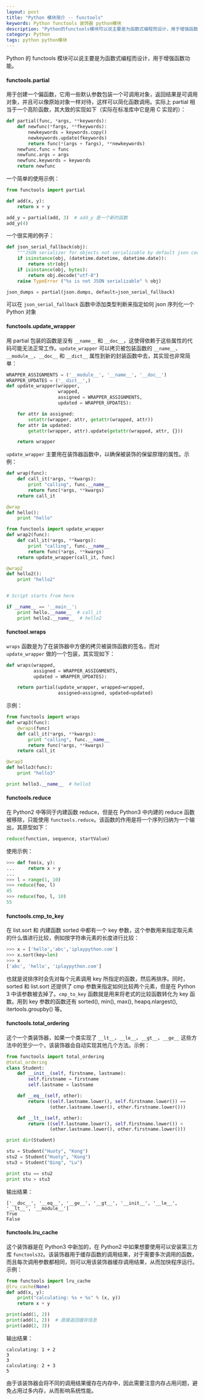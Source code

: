 ```yaml
---
layout: post
title: "Python 模块简介 -- functools"
keywords: Python functools 装饰器 python模块
description: "Python的functools模块可以说主要是为函数式编程而设计，用于增强函数功能"
category: Python
tags: python python模块
---
```


Python 的 functools 模块可以说主要是为函数式编程而设计，用于增强函数功能。

#### functools.partial

用于创建一个偏函数，它用一些默认参数包装一个可调用对象，返回结果是可调用对象，并且可以像原始对象一样对待，这样可以简化函数调用。实际上 partial 相当于一个高阶函数，其大致的实现如下（实际在标准库中它是用 C 实现的）：

```python
def partial(func, *args, **keywords):
    def newfunc(*fargs, **fkeywords):
        newkeywords = keywords.copy()
        newkeywords.update(fkeywords)
        return func(*(args + fargs), **newkeywords)
    newfunc.func = func
    newfunc.args = args
    newfunc.keywords = keywords
    return newfunc
```

一个简单的使用示例：

```python
from functools import partial

def add(x, y):
    return x + y

add_y = partial(add, 3)  # add_y 是一个新的函数
add_y(4)
```

一个很实用的例子：

```python
def json_serial_fallback(obj):
    """JSON serializer for objects not serializable by default json code"""
    if isinstance(obj, (datetime.datetime, datetime.date)):
        return str(obj)
    if isinstance(obj, bytes):
        return obj.decode("utf-8")
    raise TypeError ("%s is not JSON serializable" % obj)

json_dumps = partial(json.dumps, default=json_serial_fallback)
```

可以在 `json_serial_fallback` 函数中添加类型判断来指定如何 json 序列化一个 Python 对象

#### functools.update_wrapper

用 partial 包装的函数是没有 `__name__` 和 `__doc__`，这使得依赖于这些属性的代码可能无法正常工作。`update_wrapper` 可以拷贝被包装函数的 `__name__`、`__module__`、`__doc__` 和 `__dict__` 属性到新的封装函数中去，其实现也非常简单：

```python
WRAPPER_ASSIGNMENTS = ('__module__', '__name__', '__doc__')
WRAPPER_UPDATES = ('__dict__',)
def update_wrapper(wrapper,
                   wrapped,
                   assigned = WRAPPER_ASSIGNMENTS,
                   updated = WRAPPER_UPDATES):

    for attr in assigned:
        setattr(wrapper, attr, getattr(wrapped, attr))
    for attr in updated:
        getattr(wrapper, attr).update(getattr(wrapped, attr, {}))

    return wrapper
```

`update_wrapper` 主要用在装饰器函数中，以确保被装饰的保留原理的属性。示例：

```python
def wrap(func):
    def call_it(*args, **kwargs):
        print "calling", func.__name__
        return func(*args, **kwargs)
    return call_it

@wrap
def hello():
    print "hello"

from functools import update_wrapper
def wrap2(func):
    def call_it(*args, **kwargs):
        print "calling", func.__name__
        return func(*args, **kwargs)
    return update_wrapper(call_it, func)

@wrap2
def hello2():
    print "hello2"


# Script starts from here

if __name__ == '__main__':
    print hello.__name__  # call_it
    print hello2.__name__  # hello2
```

#### functool.wraps

`wraps` 函数是为了在装饰器中方便的拷贝被装饰函数的签名，而对 `update_wrapper` 做的一个包装，其实现如下：

```python
def wraps(wrapped,
          assigned = WRAPPER_ASSIGNMENTS,
          updated = WRAPPER_UPDATES):

    return partial(update_wrapper, wrapped=wrapped,
                   assigned=assigned, updated=updated)
```

示例：

```python
from functools import wraps
def wrap3(func):
    @wraps(func)
    def call_it(*args, **kwargs):
        print "calling", func.__name__
        return func(*args, **kwargs)
    return call_it

@wrap3
def hello3(func):
    print "hello3"

print hello3.__name__  # hello3
```

#### functools.reduce

在 Python2 中等同于内建函数 reduce，但是在 Python3 中内建的 reduce 函数被移除，只能使用 `functools.reduce`。该函数的作用是将一个序列归纳为一个输出，其原型如下：

```python
reduce(function, sequence, startValue)
```

使用示例：

```python
>>> def foo(x, y):
...     return x + y
...
>>> l = range(1, 10)
>>> reduce(foo, l)
45
>>> reduce(foo, l, 10)
55
```

#### functools.cmp_to_key

在 list.sort 和 内建函数 sorted 中都有一个 key 参数，这个参数用来指定取元素的什么值进行比较，例如按字符串元素的长度进行比较：

```python
>>> x = ['hello','abc','iplaypython.com']
>>> x.sort(key=len)
>>> x
['abc', 'hello', 'iplaypython.com']
```

也就是说排序时会先对每个元素调用 key 所指定的函数，然后再排序。同时，sorted 和 list.sort 还提供了 cmp 参数来指定如何比较两个元素，但是在 Python 3 中该参数被去掉了。`cmp_to_key` 函数就是用来将老式的比较函数转化为 key 函数。用到 key 参数的函数还有 sorted(), min(), max(), heapq.nlargest(), itertools.groupby() 等。

#### functools.total_ordering

这个一个类装饰器，如果一个类实现了 `__lt__`、`__le__`、`__gt__`、`__ge__` 这些方法中的至少一个，该装饰器会自动实现其他几个方法。示例：

```python
from functools import total_ordering
@total_ordering
class Student:
    def __init__(self, firstname, lastname):
        self.firstname = firstname
        self.lastname = lastname

    def __eq__(self, other):
        return ((self.lastname.lower(), self.firstname.lower()) ==
                (other.lastname.lower(), other.firstname.lower()))

    def __lt__(self, other):
        return ((self.lastname.lower(), self.firstname.lower()) <
                (other.lastname.lower(), other.firstname.lower()))

print dir(Student)

stu = Student("Huoty", "Kong")
stu2 = Student("Huoty", "Kong")
stu3 = Student("Qing", "Lu")

print stu == stu2
print stu > stu3
```

输出结果：

```
['__doc__', '__eq__', '__ge__', '__gt__', '__init__', '__le__', '__lt__', '__module__']
True
False
```

#### functools.lru_cache

这个装饰器是在 Python3 中新加的，在 Python2 中如果想要使用可以安装第三方库 `functools32`。该装饰器用于缓存函数的调用结果，对于需要多次调用的函数，而且每次调用参数都相同，则可以用该装饰器缓存调用结果，从而加快程序运行。示例：

```python
from functools import lru_cache
@lru_cache(None)
def add(x, y):
    print("calculating: %s + %s" % (x, y))
    return x + y

print(add(1, 2))
print(add(1, 2))  # 直接返回缓存信息
print(add(2, 3))
```

输出结果：

```
calculating: 1 + 2
3
3
calculating: 2 + 3
5
```

由于该装饰器会将不同的调用结果缓存在内存中，因此需要注意内存占用问题，避免占用过多内存，从而影响系统性能。

